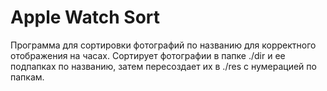 Apple Watch Sort
==============

Программа для сортировки фотографий по названию для корректного отображения на часах. Сортирует фотографии в папке ./dir и ее подпапках по названию, затем пересоздает их в ./res с нумерацией по папкам.

